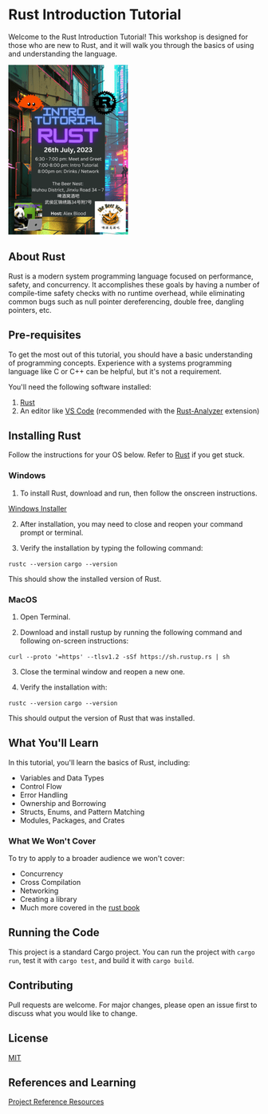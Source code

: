 # Rust Introduction Tutorial

Welcome to the Rust Introduction Tutorial! This workshop is designed for those who are new to Rust, and it will walk you through the basics of using and understanding the language.

![Rust Chengdu Coding Collective Meetup Info](chengdu-meetup-mini.png)

## About Rust

Rust is a modern system programming language focused on performance, safety, and concurrency. It accomplishes these goals by having a number of compile-time safety checks with no runtime overhead, while eliminating common bugs such as null pointer dereferencing, double free, dangling pointers, etc.

## Pre-requisites

To get the most out of this tutorial, you should have a basic understanding of programming concepts. Experience with a systems programming language like C or C++ can be helpful, but it's not a requirement.

You'll need the following software installed:

1. [Rust](https://www.rust-lang.org/tools/install)
2. An editor like [VS Code](https://code.visualstudio.com/download) (recommended with the [Rust-Analyzer](https://marketplace.visualstudio.com/items?itemName=rust-lang.rust-analyzer) extension)

## Installing Rust

Follow the instructions for your OS below. Refer to [Rust](https://www.rust-lang.org/tools/install) if you get stuck.

### Windows 

1. To install Rust, download and run, then follow the onscreen instructions.

[Windows Installer](https://static.rust-lang.org/rustup/dist/i686-pc-windows-gnu/rustup-init.exe)

2. After installation, you may need to close and reopen your command prompt or terminal.

3. Verify the installation by typing the following command:

`
rustc --version
`
`
cargo --version
`

This should show the installed version of Rust.

### MacOS

1. Open Terminal.

2. Download and install rustup by running the following command and following on-screen instructions:

`
curl --proto '=https' --tlsv1.2 -sSf https://sh.rustup.rs | sh
`

3. Close the terminal window and reopen a new one.

4. Verify the installation with:

`
rustc --version
`
`
cargo --version
`

This should output the version of Rust that was installed.



## What You'll Learn

In this tutorial, you'll learn the basics of Rust, including:

- Variables and Data Types
- Control Flow
- Error Handling
- Ownership and Borrowing
- Structs, Enums, and Pattern Matching
- Modules, Packages, and Crates

### What We Won't Cover
To try to apply to a broader audience we won't cover:

- Concurrency
- Cross Compilation
- Networking
- Creating a library
- Much more covered in the [rust book](https://doc.rust-lang.org/book/)

## Running the Code

This project is a standard Cargo project. You can run the project with `cargo run`, test it with `cargo test`, and build it with `cargo build`.

## Contributing

Pull requests are welcome. For major changes, please open an issue first to discuss what you would like to change.

## License

[MIT](https://choosealicense.com/licenses/mit/)

## References and Learning

[Project Reference Resources](../main/REFERENCES.md)
